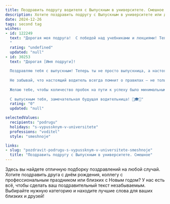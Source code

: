 ```yaml
---
title: Поздравить подругу водителя с Выпускным в университете. Смешное
description: Хотите поздравить подругу с Выпускным в университете или другим праздником? Наш ИИ создаст незабываемое поздравление, а вы обязательно выделитесь среди других.  
date: 2024-12-26
tags: second tag
wishes:
- id: 122249
  text: "Дорогая моя подруга!  С победой над учебниками и лекциями! Теперь тебя ждёт настоящая гонка – гонка по карьерной лестнице на собственном,  скорее всего,  четырёхколёсном коне!  Пусть твой водительский стаж будет долгим и без аварий (ну, почти без аварий –  маленькие царапинки на бампере – это опыт!), а зарплата – высокой, как скорость твоего нового (или не очень) автомобиля!  Поздравляю с окончанием универа и началом новой, крутой жизни за рулём!
  "
  rating: "undefined"
  updated: "null"
- id: 30253
  text: "Дорогая [Имя подруги]!
  
  Поздравляю тебя с выпускным! Теперь ты не просто выпускница, а настоящая волшебница на колесах! 🚗💨 Пусть твои навыки вождения так же блестят, как твоя улыбка на фотографиях, а дороги перед тобой будут ровными, как твои тройки и четверки в дипломе!
  
  Не забывай, что настоящий водитель всегда помнит о правилах — не только на дороге, но и в жизни! Если встретишь на пути пробку, просто включи любимую музыку и танцуй в машине, ведь ты знаешь, как сделать любое путешествие незабываемым!
  
  Желаю тебе, чтобы количество пробок на пути к успеху было минимальным, а красивых пейзажей — максимальным! Пусть в твоей жизни будет столько ярких моментов, сколько километров ты проедешь за рулем!
  
  С выпускным тебя, замечательная будущая водительница! 🚦🎓✨"
  rating: "0"
  updated: "null"

selectedValues:
  recipients: "podrugu"
  holidays: "s-vypussknym-v-universitete"
  professions: "voditel"
  style: "smeshnoje"

links:
- slug: "pozdravit-podrugu-s-vypussknym-v-universitete-smeshnoje"
  title: "Поздравить подругу с Выпускным в университете. Смешное"
---
```


Здесь вы найдете отличную подборку поздравлений на любой случай. 
Хотите поздравить друга с днём рождения, коллегу с профессиональным праздником или близких с Новым годом? У нас есть всё, чтобы сделать ваш поздравительный текст незабываемым. Выбирайте нужную категорию и находите лучшие слова для ваших близких и друзей!
